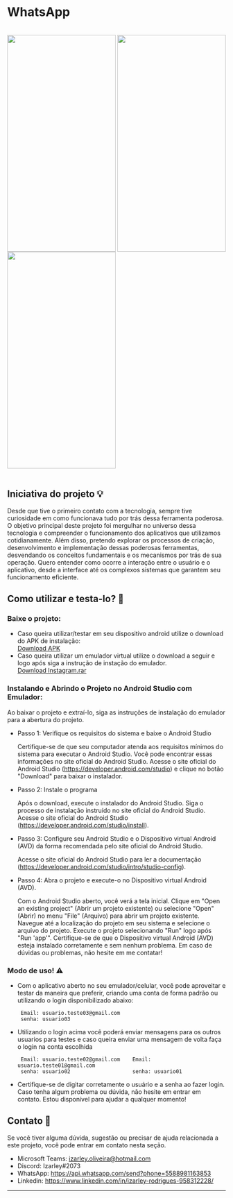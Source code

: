 # WhatsApp

<br>
<img align="center" height="500" width="250" src="https://github.com/devizarley/Projects-Mobile/assets/96016937/f5def5f9-4381-410e-8610-b72e71d4b105" />
<img align="center" height="500" width="250" src="https://github.com/devizarley/Projects-Mobile/assets/96016937/3b656a4f-cab5-466c-a56a-b4866e1a47c2" />
<img align="center" height="500" width="250" src="https://github.com/devizarley/Projects-Mobile/assets/96016937/543aae88-220a-44b4-ac0d-5273c4d6a660" />
<br><br>

## Iniciativa do projeto 💡

Desde que tive o primeiro contato com a tecnologia, sempre tive curiosidade em como funcionava tudo por trás dessa ferramenta poderosa. O objetivo principal deste projeto foi mergulhar no universo dessa tecnologia e compreender o funcionamento dos aplicativos que utilizamos cotidianamente. Além disso, pretendo explorar os processos de criação, desenvolvimento e implementação dessas poderosas ferramentas, desvendando os conceitos fundamentais e os mecanismos por trás de sua operação. Quero entender como ocorre a interação entre o usuário e o aplicativo, desde a interface até os complexos sistemas que garantem seu funcionamento eficiente.

## Como utilizar e testa-lo? 🤔

   ### Baixe o projeto:
   * Caso queira utilizar/testar em seu dispositivo android utilize o download do APK de instalação:<br>
      [Download APK](https://drive.google.com/file/d/1cNxIxviqqaeyX5Q_6vGwbEiloXX1Lu8x/view?usp=sharing)
   * Caso queira utilizar um emulador virtual utilize o download a seguir e logo após siga a instrução de instação do emulador.<br>
      [Download Instagram.rar](https://drive.google.com/file/d/11xiHrvs7Mqe0NLgkOfFIuJtSY8nK944B/view?usp=sharing)

   ### Instalando e Abrindo o Projeto no Android Studio com Emulador:
   Ao baixar o projeto e extraí-lo, siga as instruções de instalação do emulador para a abertura do projeto.

  * Passo 1: Verifique os requisitos do sistema e baixe o Android Studio

    Certifique-se de que seu computador atenda aos requisitos mínimos do sistema para executar o Android Studio. Você pode encontrar essas informações no site oficial do Android Studio. Acesse o site oficial do Android Studio (https://developer.android.com/studio) e clique no botão "Download" para baixar o instalador.

  * Passo 2: Instale o programa

    Após o download, execute o instalador do Android Studio. Siga o processo de instalação instruído no site oficial do Android Studio. Acesse o site oficial do Android Studio (https://developer.android.com/studio/install).

  * Passo 3: Configure seu Android Studio e o Dispositivo virtual Android (AVD) da forma recomendada pelo site oficial do Android Studio.

    Acesse o site oficial do Android Studio para ler a documentação (https://developer.android.com/studio/intro/studio-config).

  * Passo 4: Abra o projeto e execute-o no Dispositivo virtual Android (AVD).

    Com o Android Studio aberto, você verá a tela inicial. Clique em "Open an existing project" (Abrir um projeto existente) ou selecione "Open" (Abrir) no menu "File" (Arquivo) para abrir um projeto existente. Navegue até a localização do projeto em seu sistema e selecione o arquivo do projeto. Execute o projeto selecionando "Run" logo após "Run 'app'". Certifique-se de que o Dispositivo virtual Android (AVD) esteja instalado corretamente e sem nenhum problema. Em caso de dúvidas ou problemas, não hesite em me contatar!
    
  ### Modo de uso! ⚠
   * Com o aplicativo aberto no seu emulador/celular, você pode aproveitar e testar da maneira que preferir, criando uma conta de forma padrão ou utilizando o login disponibilizado abaixo:

          Email: usuario.teste03@gmail.com
          senha: usuario03
          
   * Utilizando o login acima você poderá enviar mensagens para os outros usuarios para testes e caso queira enviar uma mensagem de volta faça o login na conta escolhida
          
          Email: usuario.teste02@gmail.com    Email: usuario.teste01@gmail.com
          senha: usuario02                    senha: usuario01
          
   * Certifique-se de digitar corretamente o usuário e a senha ao fazer login. Caso tenha algum problema ou dúvida, não hesite em entrar em contato. Estou disponível para ajudar a qualquer momento!

## Contato 💭

Se você tiver alguma dúvida, sugestão ou precisar de ajuda relacionada a este projeto, você pode entrar em contato nesta seção.

* Microsoft Teams: [izarley.oliveira@hotmail.com](https://teams.live.com/l/invite/FAA-mtkaaMnD6zXiAI)
* Discord: Izarley#2073
* WhatsApp: https://api.whatsapp.com/send?phone=5588981163853
* Linkedin: https://www.linkedin.com/in/izarley-rodrigues-958312228/

---

